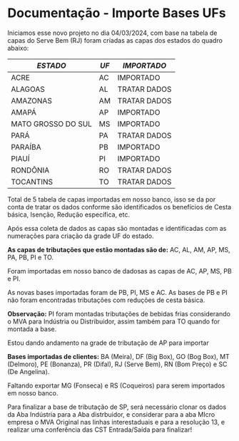 # Documentação - Importe Bases UFs

Iniciamos esse novo projeto no dia 04/03/2024, com base na tabela de capas do Serve Bem (RJ) foram criadas as capas dos estados do quadro abaixo: 

|***ESTADO***  |***UF*** | ***IMPORTADO*** | 
| ----------| --------------| ----------|
| ACRE | AC | IMPORTADO |
| ALAGOAS | AL | TRATAR DADOS |
| AMAZONAS | AM | TRATAR DADOS |
| AMAPÁ | AP | IMPORTADO |
| MATO GROSSO DO SUL | MS | IMPORTADO |
| PARÁ | PA | TRATAR DADOS |
| PARAÍBA | PB | IMPORTADO |
| PIAUÍ | PI | IMPORTADO |
| RONDÔNIA | RO | TRATAR DADOS |
| TOCANTINS | TO | TRATAR DADOS |

Total de 5 tabela de capas importadas em nosso banco, isso se da por conta de tratar os dados conforme são identificados os benefícios de Cesta básica, Isenção, Redução específica, etc.

Após essa coleta de dados as capas são montadas e identificadas com as numerações para criação da grade UF do estado.



**As capas de tributações que estão montadas são de:** AC, AL, AM, AP, MS, PA, PB, PI e TO.

Foram importadas em nosso banco de dadosas as capas de AC, AP, MS, PB e PI.

As novas bases importadas foram de PB, PI, MS e AC. As bases de PB e PI não foram encontradas tributações com reduções de cesta básica.

**Observação:** PI foram montadas tributações de bebidas frias considerando o MVA para Indústria ou Distribuidor, assim também para TO quando for montada a base.

Estou dando andamento na grade de tributação de AP para importar 

**Bases importadas de clientes:** BA (Meira), DF (Big Box), GO (Bog Box), MT (Delmoro), PE (Bonanza), PR (Difal), RJ (Serve Bem), RN (Bom Preço) e SC (De Angelina).

Faltando exportar MG (Fonseca) e RS (Coqueiros) para serem importados em nosso banco.

Para finalizar a base de tributação de SP, será necessário clonar os dados da Aba Indústria para a Aba distrbuidor, e considerar para a aba MIcro empresa o MVA Original nas linhas interestaduais e para a resolução 13, e realizar uma conferência das CST Entrada/Saída para finalizar!

